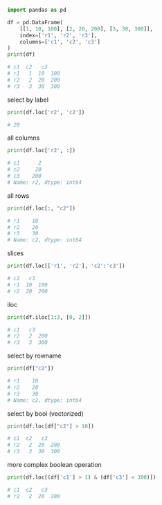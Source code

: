 ``` python
import pandas as pd

df = pd.DataFrame(
    [[1, 10, 100], [2, 20, 200], [3, 30, 300]],
    index=['r1', 'r2', 'r3'],
    columns=['c1', 'c2', 'c3']
)
print(df)

# c1  c2   c3
# r1   1  10  100
# r2   2  20  200
# r3   3  30  300
```

select by label

``` python
print(df.loc['r2', 'c2'])

# 20
```

all columns

``` python
print(df.loc['r2', :])

# c1      2
# c2     20
# c3    200
# Name: r2, dtype: int64
```

all rows

``` python
print(df.loc[:, "c2"])

# r1    10
# r2    20
# r3    30
# Name: c2, dtype: int64
```

slices

``` python
print(df.loc[['r1', 'r2'], 'c2':'c3'])

# c2   c3
# r1  10  100
# r2  20  200
```

iloc

``` python
print(df.iloc[1:3, [0, 2]])

# c1   c3
# r2   2  200
# r3   3  300
```

select by rowname

``` python
print(df["c2"])

# r1    10
# r2    20
# r3    30
# Name: c2, dtype: int64
```

select by bool (vectorized)

``` python
print(df.loc[df["c2"] > 10])

# c1  c2   c3
# r2   2  20  200
# r3   3  30  300
```

more complex boolean operation

``` python
print(df.loc[(df['c1'] > 1) & (df['c3'] < 300)])

# c1  c2   c3
# r2   2  20  200
```
